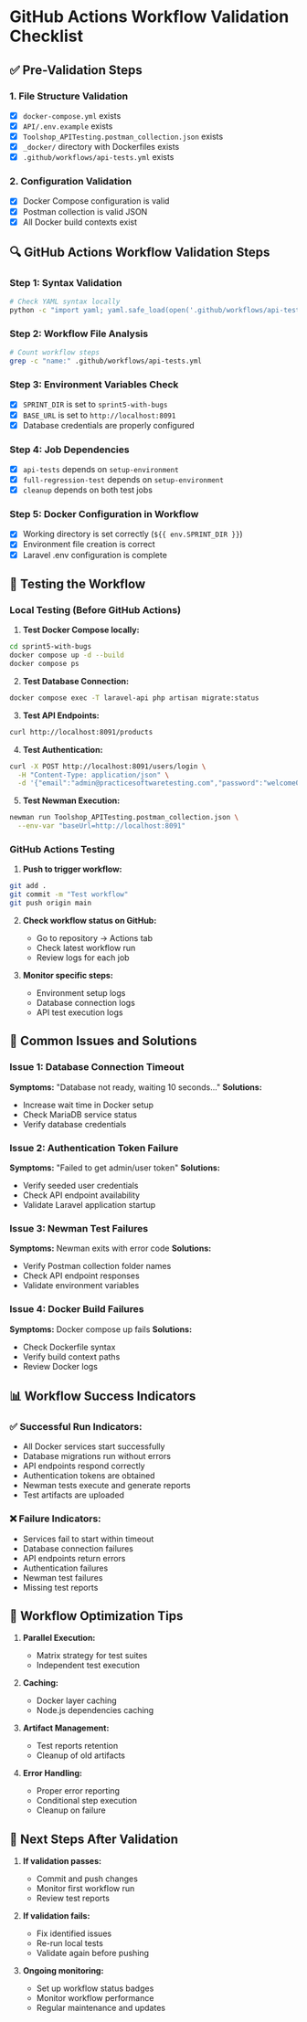 # GitHub Actions Workflow Validation Checklist

## ✅ Pre-Validation Steps

### 1. File Structure Validation
- [x] `docker-compose.yml` exists
- [x] `API/.env.example` exists  
- [x] `Toolshop_APITesting.postman_collection.json` exists
- [x] `_docker/` directory with Dockerfiles exists
- [x] `.github/workflows/api-tests.yml` exists

### 2. Configuration Validation
- [x] Docker Compose configuration is valid
- [x] Postman collection is valid JSON
- [x] All Docker build contexts exist

## 🔍 GitHub Actions Workflow Validation Steps

### Step 1: Syntax Validation
```bash
# Check YAML syntax locally
python -c "import yaml; yaml.safe_load(open('.github/workflows/api-tests.yml'))"
```

### Step 2: Workflow File Analysis
```bash
# Count workflow steps
grep -c "name:" .github/workflows/api-tests.yml
```

### Step 3: Environment Variables Check
- [x] `SPRINT_DIR` is set to `sprint5-with-bugs`
- [x] `BASE_URL` is set to `http://localhost:8091`
- [x] Database credentials are properly configured

### Step 4: Job Dependencies
- [x] `api-tests` depends on `setup-environment`
- [x] `full-regression-test` depends on `setup-environment`
- [x] `cleanup` depends on both test jobs

### Step 5: Docker Configuration in Workflow
- [x] Working directory is set correctly (`${{ env.SPRINT_DIR }}`)
- [x] Environment file creation is correct
- [x] Laravel .env configuration is complete

## 🚀 Testing the Workflow

### Local Testing (Before GitHub Actions)

1. **Test Docker Compose locally:**
```bash
cd sprint5-with-bugs
docker compose up -d --build
docker compose ps
```

2. **Test Database Connection:**
```bash
docker compose exec -T laravel-api php artisan migrate:status
```

3. **Test API Endpoints:**
```bash
curl http://localhost:8091/products
```

4. **Test Authentication:**
```bash
curl -X POST http://localhost:8091/users/login \
  -H "Content-Type: application/json" \
  -d '{"email":"admin@practicesoftwaretesting.com","password":"welcome01"}'
```

5. **Test Newman Execution:**
```bash
newman run Toolshop_APITesting.postman_collection.json \
  --env-var "baseUrl=http://localhost:8091"
```

### GitHub Actions Testing

1. **Push to trigger workflow:**
```bash
git add .
git commit -m "Test workflow"
git push origin main
```

2. **Check workflow status on GitHub:**
   - Go to repository → Actions tab
   - Check latest workflow run
   - Review logs for each job

3. **Monitor specific steps:**
   - Environment setup logs
   - Database connection logs
   - API test execution logs

## 🐛 Common Issues and Solutions

### Issue 1: Database Connection Timeout
**Symptoms:** "Database not ready, waiting 10 seconds..."
**Solutions:**
- Increase wait time in Docker setup
- Check MariaDB service status
- Verify database credentials

### Issue 2: Authentication Token Failure
**Symptoms:** "Failed to get admin/user token"
**Solutions:**
- Verify seeded user credentials
- Check API endpoint availability
- Validate Laravel application startup

### Issue 3: Newman Test Failures
**Symptoms:** Newman exits with error code
**Solutions:**
- Verify Postman collection folder names
- Check API endpoint responses
- Validate environment variables

### Issue 4: Docker Build Failures
**Symptoms:** Docker compose up fails
**Solutions:**
- Check Dockerfile syntax
- Verify build context paths
- Review Docker logs

## 📊 Workflow Success Indicators

### ✅ Successful Run Indicators:
- All Docker services start successfully
- Database migrations run without errors
- API endpoints respond correctly
- Authentication tokens are obtained
- Newman tests execute and generate reports
- Test artifacts are uploaded

### ❌ Failure Indicators:
- Services fail to start within timeout
- Database connection failures
- API endpoints return errors
- Authentication failures
- Newman test failures
- Missing test reports

## 🔧 Workflow Optimization Tips

1. **Parallel Execution:**
   - Matrix strategy for test suites
   - Independent test execution

2. **Caching:**
   - Docker layer caching
   - Node.js dependencies caching

3. **Artifact Management:**
   - Test reports retention
   - Cleanup of old artifacts

4. **Error Handling:**
   - Proper error reporting
   - Conditional step execution
   - Cleanup on failure

## 📝 Next Steps After Validation

1. **If validation passes:**
   - Commit and push changes
   - Monitor first workflow run
   - Review test reports

2. **If validation fails:**
   - Fix identified issues
   - Re-run local tests
   - Validate again before pushing

3. **Ongoing monitoring:**
   - Set up workflow status badges
   - Monitor workflow performance
   - Regular maintenance and updates
